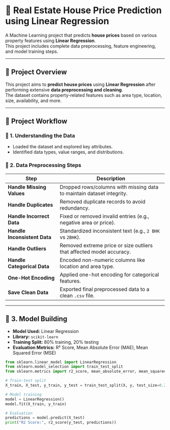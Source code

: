 # 🏡 Real Estate House Price Prediction using Linear Regression

A Machine Learning project that predicts **house prices** based on various property features using **Linear Regression**.  
This project includes complete data preprocessing, feature engineering, and model training steps.

---

## 📘 Project Overview

This project aims to **predict house prices** using **Linear Regression** after performing extensive **data preprocessing and cleaning**.  
The dataset contains property-related features such as area type, location, size, availability, and more.

---

## 🧩 Project Workflow

### 🧠 1. Understanding the Data
- Loaded the dataset and explored key attributes.
- Identified data types, value ranges, and distributions.

### 🧹 2. Data Preprocessing Steps

| Step | Description |
|------|--------------|
| **Handle Missing Values** | Dropped rows/columns with missing data to maintain dataset integrity. |
| **Handle Duplicates** | Removed duplicate records to avoid redundancy. |
| **Handle Incorrect Data** | Fixed or removed invalid entries (e.g., negative area or price). |
| **Handle Inconsistent Data** | Standardized inconsistent text (e.g., `2 BHK` vs `2BHK`). |
| **Handle Outliers** | Removed extreme price or size outliers that affected model accuracy. |
| **Handle Categorical Data** | Encoded non-numeric columns like location and area type. |
| **One-Hot Encoding** | Applied one-hot encoding for categorical features. |
| **Save Clean Data** | Exported final preprocessed data to a clean `.csv` file. |

---

## 🧮 3. Model Building

- **Model Used:** Linear Regression  
- **Library:** `scikit-learn`  
- **Training Split:** 80% training, 20% testing  
- **Evaluation Metrics:** R² Score, Mean Absolute Error (MAE), Mean Squared Error (MSE)

```python
from sklearn.linear_model import LinearRegression
from sklearn.model_selection import train_test_split
from sklearn.metrics import r2_score, mean_absolute_error, mean_squared_error

# Train-test split
X_train, X_test, y_train, y_test = train_test_split(X, y, test_size=0.2, random_state=42)

# Model training
model = LinearRegression()
model.fit(X_train, y_train)

# Evaluation
predictions = model.predict(X_test)
print("R2 Score:", r2_score(y_test, predictions))
